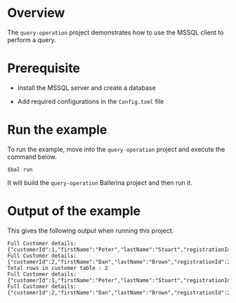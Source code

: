 # Overview

The `query-operation` project demonstrates how to use the MSSQL client to perform a query.

# Prerequisite

* Install the MSSQL server and create a database

* Add required configurations in the `Config.toml` file

# Run the example

To run the example, move into the `query-operation` project and execute the command below.

```
$bal run
```
It will build the `query-operation` Ballerina project and then run it.

# Output of the example

This gives the following output when running this project.

```ballerina
Full Customer details: {"customerId":1,"firstName":"Peter","lastName":"Stuart","registrationId":1,"creditLimit":5000.75,"country":"USA"}
Full Customer details: {"customerId":2,"firstName":"Dan","lastName":"Brown","registrationId":2,"creditLimit":10000.0,"country":"UK"}
Total rows in customer table : 2
Full Customer details: {"customerId":1,"firstName":"Peter","lastName":"Stuart","registrationId":1,"creditLimit":5000.75,"country":"USA"}
Full Customer details: {"customerId":2,"firstName":"Dan","lastName":"Brown","registrationId":2,"creditLimit":10000.0,"country":"UK"}

```